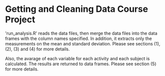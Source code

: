 # Getting and Cleaning Data Course Project
'run_analysis.R' reads the data files, then merge the data files into the data frames with the column names specified. In addition, it extracts only the measurements on the mean and standard deviation. Please see sections (1), (2), (3) and (4) for more details.

Also, the avarage of each variable for each activity and each subject is calculated. The results are returned to data frames. Please see section (5) for more details.
